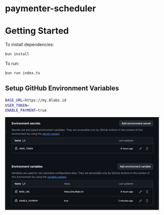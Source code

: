 # paymenter-scheduler

# Getting Started

To install dependencies:

```bash
bun install
```

To run:

```bash
bun run index.ts
```

## Setup GitHub Environment Variables

```bash
BASE_URL=https://my.8labs.id
USER_TOKEN=
ENABLE_PAYMENT=true
```

![Setup Github Env](setup-env.png)
